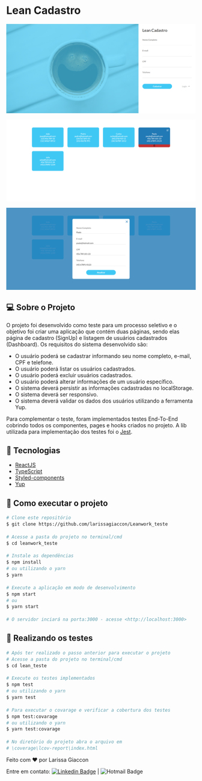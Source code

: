 # Lean Cadastro

![Lean_SignUp](https://github.com/larissagiaccon/Lean_teste/blob/main/src/assets/Lean%20-%20SignUp.png)

![Lean_Dashboard](https://github.com/larissagiaccon/Lean_teste/blob/main/src/assets/Lean%20-%20Dashboard.png)

![Lean_Dashboard_EditUser](https://github.com/larissagiaccon/Lean_teste/blob/main/src/assets/Lean%20-%20Dashboard%20-%20EditUser.png)

## :computer: Sobre o Projeto

O projeto foi desenvolvido como teste para um processo seletivo e o objetivo foi criar uma aplicação que contém duas páginas, sendo elas página de cadastro (SignUp) e listagem de usuários cadastrados (Dashboard).
Os requisitos do sistema desenvolvido são:

- O usuário poderá se cadastrar informando seu nome completo, e-mail, CPF e telefone.
- O usuário poderá listar os usuários cadastrados.
- O usuário poderá excluir usuários cadastrados.
- O usuário poderá alterar informações de um usuário específico.
- O sistema deverá persistir as informações cadastradas no localStorage.
- O sistema deverá ser responsivo.
- O sistema deverá validar os dados dos usuários utilizando a ferramenta Yup.

Para complementar o teste, foram implementados testes End-To-End cobrindo todos os componentes, pages e hooks criados no projeto. A lib utilizada para implementação dos testes foi o [Jest](https://jestjs.io/).

## :rocket: Tecnologias

- [ReactJS](https://reactjs.org/)
- [TypeScript](https://www.typescriptlang.org/)
- [Styled-components](https://styled-components.com/)
- [Yup](https://github.com/jquense/yup)

## :rocket: Como executar o projeto

```bash
# Clone este repositório
$ git clone https://github.com/larissagiaccon/Leanwork_teste

# Acesse a pasta do projeto no terminal/cmd
$ cd leanwork_teste

# Instale as dependências
$ npm install
# ou utilizando o yarn
$ yarn

# Execute a aplicação em modo de desenvolvimento
$ npm start
# ou
$ yarn start

# O servidor inciará na porta:3000 - acesse <http://localhost:3000>
```


## :rocket: Realizando os testes

```bash
# Após ter realizado o passo anterior para executar o projeto
# Acesse a pasta do projeto no terminal/cmd
$ cd lean_teste

# Execute os testes implementados
$ npm test
# ou utilizando o yarn
$ yarn test

# Para executar o covarage e verificar a cobertura dos testes
$ npm test:covarage
# ou utilizando o yarn
$ yarn test:covarage

# No diretório do projeto abra o arquivo em
# \coverage\lcov-report\index.html
```

Feito com :heart: por Larissa Giaccon

Entre em contato: [![Linkedin Badge](https://img.shields.io/badge/-LarissaGiaccon-blue?style=flat-square&logo=Linkedin&logoColor=white&link=https://www.linkedin.com/in/larissagiaccon)](https://www.linkedin.com/in/larissagiaccon) 
| 
![Hotmail Badge](https://img.shields.io/badge/-larissa_souz@hotmail.com-0078D4?style=flat-square&amp;logo=microsoft-outlook&amp;logoColor=white&amp;link=mailto:larissa_souz@hotmail.com)
